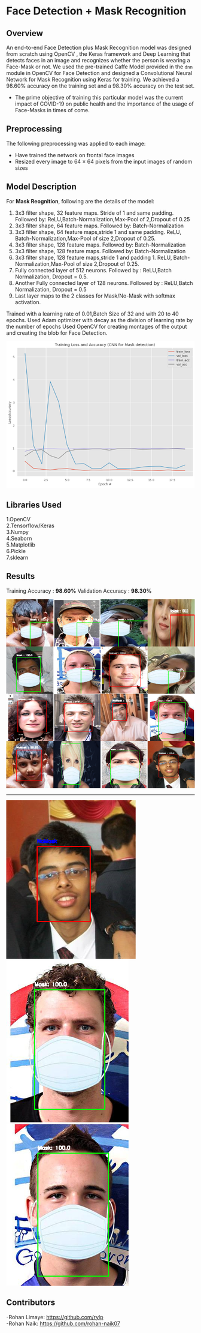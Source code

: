 # Face Detection + Mask Recognition

## Overview

An end-to-end Face Detection plus Mask Recognition model was designed from scratch using OpenCV , the Keras framework and Deep Learning that detects faces in an image and recognizes whether the person is wearing a Face-Mask or not. We used the pre-trained Caffe Model provided in the `dnn` module in OpenCV for Face Detection and designed a Convolutional Neural Network for Mask Recognition using Keras for training. We achieved a 98.60% accuracy on the training set and a 98.30% accuracy on the test set.

* The prime objective of training this particular model was the current impact of COVID-19 on public health and the importance of the usage of Face-Masks in times of come. 

## Preprocessing
The following preprocessing was applied to each image:

- Have trained the network on frontal face images
- Resized every image to 64 × 64 pixels from the input images of random sizes

## Model Description
For **Mask Reognition**, following are the details of the model: 

1. 3x3 filter shape, 32 feature maps. Stride of 1 and same padding. Followed by: ReLU,Batch-Normalization,Max-Pool of 2,Dropout of 0.25
2. 3x3 filter shape, 64 feature maps. Followed by: Batch-Normalization
3. 3x3 filter shape, 64 feature maps,stride 1 and same padding. ReLU, Batch-Normalization,Max-Pool of size 2,Dropout of 0.25.
4. 3x3 filter shape, 128 feature maps. Followed by: Batch-Normalization
5. 3x3 filter shape, 128 feature maps. Followed by: Batch-Normalization
6. 3x3 filter shape, 128 feature maps,stride 1 and padding 1. ReLU, Batch-Normalization,Max-Pool of size 2,Dropout of 0.25.
7. Fully connected layer of 512 neurons. Followed by : ReLU,Batch Normalization, Dropout = 0.5. 
8. Another Fully connected layer of 128 neurons. Followed by : ReLU,Batch Normalization, Dropout = 0.5
9. Last layer maps to the 2 classes for Mask/No-Mask with softmax activation.
  
Trained with a learning rate of 0.01,Batch Size of 32 and with 20 to 40 epochs.
Used Adam optimizer with decay as the division of learning rate by the number of epochs
Used OpenCV for creating montages of the output and creating the blob for Face Detection.

![With 20 epochs](P2.Mask_Recognition/loss_accuracy_tradeoff/val_loss_20epochs.png)

## Libraries Used
1.OpenCV</br>
2.Tensorflow/Keras</br>
3.Numpy</br>
4.Seaborn</br>
5.Matplotlib</br>
6.Pickle</br>
7.sklearn</br>

## Results

Training Accuracy : **98.60%**
Validation Accuracy : **98.30%**

![](P2.Mask_Recognition/final_outputs/montage/monatge3.png)

---

![](P2.Mask_Recognition/final_outputs/correct/outputs3.png)
![](P2.Mask_Recognition/final_outputs/correct/outputs12.png)
![](P2.Mask_Recognition/final_outputs/correct/outputs11.png)

## Contributors
-Rohan Limaye: https://github.com/rylp </br>
-Rohan Naik: https://github.com/rohan-naik07 


